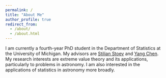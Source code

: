 ```yaml
---
permalink: /
title: "About Me"
author_profile: true
redirect_from: 
  - /about/
  - /about.html
---
```


I am currently a fourth-year PhD student in the Department of Statistics at the University of Michigan. My advisors are [Stilian Stoev](https://sites.lsa.umich.edu/sstoev/) and [Yang Chen](https://yangchenfunstatistics.github.io/yangchen.github.io//). My research interests are extreme value theory and its applications, particularly to problems in astronomy. I am also interested in the applications of statistics in astronomy more broadly.
